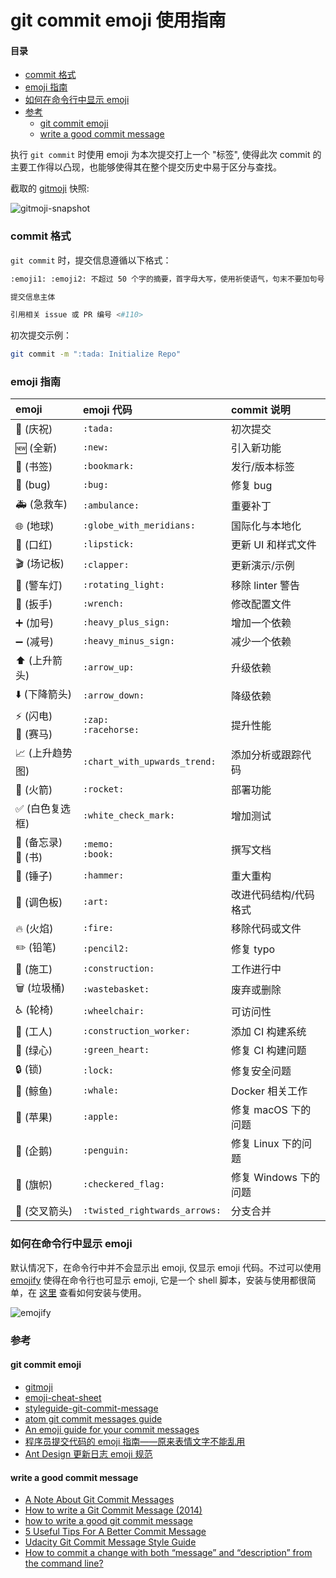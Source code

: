 git commit emoji 使用指南
============================

#### 目录

<!-- vim-markdown-toc GFM -->

* [commit 格式](#commit-格式)
* [emoji 指南](#emoji-指南)
* [如何在命令行中显示 emoji](#如何在命令行中显示-emoji)
* [参考](#参考)
    * [git commit emoji](#git-commit-emoji)
    * [write a good commit message](#write-a-good-commit-message)

<!-- vim-markdown-toc -->

执行 `git commit` 时使用 emoji 为本次提交打上一个 "标签", 使得此次 commit 的主要工作得以凸现，也能够使得其在整个提交历史中易于区分与查找。

截取的 [gitmoji](https://github.com/carloscuesta/gitmoji) 快照:

![gitmoji-snapshot](snapshot.png)

### commit 格式

`git commit` 时，提交信息遵循以下格式：

```sh
:emoji1: :emoji2: 不超过 50 个字的摘要，首字母大写，使用祈使语气，句末不要加句号

提交信息主体

引用相关 issue 或 PR 编号 <#110>
```

初次提交示例：

```sh
git commit -m ":tada: Initialize Repo"
```

### emoji 指南

 emoji                              | emoji 代码                      | commit 说明       
:-----------------------------------|:------------------------------|:----------------
 :tada: (庆祝)                        | `:tada:`                      | 初次提交            
 :new: (全新)                         | `:new:`                       | 引入新功能           
 :bookmark: (书签)                    | `:bookmark:`                  | 发行/版本标签         
 :bug: (bug)                        | `:bug:`                       | 修复 bug          
 :ambulance: (急救车)                  | `:ambulance:`                 | 重要补丁            
 :globe_with_meridians: (地球)        | `:globe_with_meridians:`      | 国际化与本地化         
 :lipstick: (口红)                    | `:lipstick:`                  | 更新 UI 和样式文件     
 :clapper: (场记板)                    | `:clapper:`                   | 更新演示/示例         
 :rotating_light: (警车灯)             | `:rotating_light:`            | 移除 linter 警告    
 :wrench: (扳手)                      | `:wrench:`                    | 修改配置文件          
 :heavy_plus_sign: (加号)             | `:heavy_plus_sign:`           | 增加一个依赖          
 :heavy_minus_sign: (减号)            | `:heavy_minus_sign:`          | 减少一个依赖          
 :arrow_up: (上升箭头)                  | `:arrow_up:`                  | 升级依赖            
 :arrow_down: (下降箭头)                | `:arrow_down:`                | 降级依赖            
 :zap: (闪电)<br>:racehorse: (赛马)     | `:zap:`<br>`:racehorse:`      | 提升性能            
 :chart_with_upwards_trend: (上升趋势图) | `:chart_with_upwards_trend:`  | 添加分析或跟踪代码       
 :rocket: (火箭)                      | `:rocket:`                    | 部署功能            
 :white_check_mark: (白色复选框)         | `:white_check_mark:`          | 增加测试            
 :memo: (备忘录)<br>:book: (书)         | `:memo:`<br>`:book:`          | 撰写文档            
 :hammer: (锤子)                      | `:hammer:`                    | 重大重构            
 :art: (调色板)                        | `:art:`                       | 改进代码结构/代码格式     
 :fire: (火焰)                        | `:fire:`                      | 移除代码或文件         
 :pencil2: (铅笔)                     | `:pencil2:`                   | 修复 typo         
 :construction: (施工)                | `:construction:`              | 工作进行中           
 :wastebasket: (垃圾桶)                | `:wastebasket:`               | 废弃或删除           
 :wheelchair: (轮椅)                  | `:wheelchair:`                | 可访问性            
 :construction_worker: (工人)         | `:construction_worker:`       | 添加 CI 构建系统      
 :green_heart: (绿心)                 | `:green_heart:`               | 修复 CI 构建问题      
 :lock: (锁)                         | `:lock:`                      | 修复安全问题          
 :whale: (鲸鱼)                       | `:whale:`                     | Docker 相关工作     
 :apple: (苹果)                       | `:apple:`                     | 修复 macOS 下的问题   
 :penguin: (企鹅)                     | `:penguin:`                   | 修复 Linux 下的问题   
 :checkered_flag: (旗帜)              | `:checkered_flag:`            | 修复 Windows 下的问题 
 :twisted_rightwards_arrows: (交叉箭头) | `:twisted_rightwards_arrows:` | 分支合并            

### 如何在命令行中显示 emoji

默认情况下，在命令行中并不会显示出 emoji, 仅显示 emoji 代码。不过可以使用 [emojify](https://github.com/mrowa44/emojify)
使得在命令行也可显示 emoji, 它是一个 shell 脚本，安装与使用都很简单，在 [这里](https://github.com/mrowa44/emojify)
查看如何安装与使用。

![emojify](terminal_emojify.png)

### 参考

#### git commit emoji

- [gitmoji](https://github.com/carloscuesta/gitmoji/)
- [emoji-cheat-sheet](http://www.webpagefx.com/tools/emoji-cheat-sheet/)
- [styleguide-git-commit-message](https://github.com/slashsBin/styleguide-git-commit-message)
- [atom git commit messages guide](https://github.com/atom/atom/blob/master/CONTRIBUTING.md#git-commit-messages)
- [An emoji guide for your commit messages](https://gitmoji.carloscuesta.me/)
- [程序员提交代码的 emoji 指南——原来表情文字不能乱用](https://www.h5jun.com/post/gitmoji.html)
- [Ant Design 更新日志 emoji 规范](https://github.com/ant-design/ant-design/wiki/%E8%BD%AE%E5%80%BC%E8%A7%84%E5%88%99%E5%92%8C%E7%89%88%E6%9C%AC%E5%8F%91%E5%B8%83%E6%B5%81%E7%A8%8B#emoji-for-changelog)

#### write a good commit message

- [A Note About Git Commit Messages](http://tbaggery.com/2008/04/19/a-note-about-git-commit-messages.html)
- [How to write a Git Commit Message (2014)](https://news.ycombinator.com/item?id=13889155)
- [how to write a good git commit message](https://github.com/joelparkerhenderson/git_commit_message)
- [5 Useful Tips For A Better Commit Message](https://robots.thoughtbot.com/5-useful-tips-for-a-better-commit-message)
- [Udacity Git Commit Message Style Guide](http://udacity.github.io/git-styleguide/)
- [How to commit a change with both “message” and “description” from the command line?](https://stackoverflow.com/questions/16122234/how-to-commit-a-change-with-both-message-and-description-from-the-command-li)

